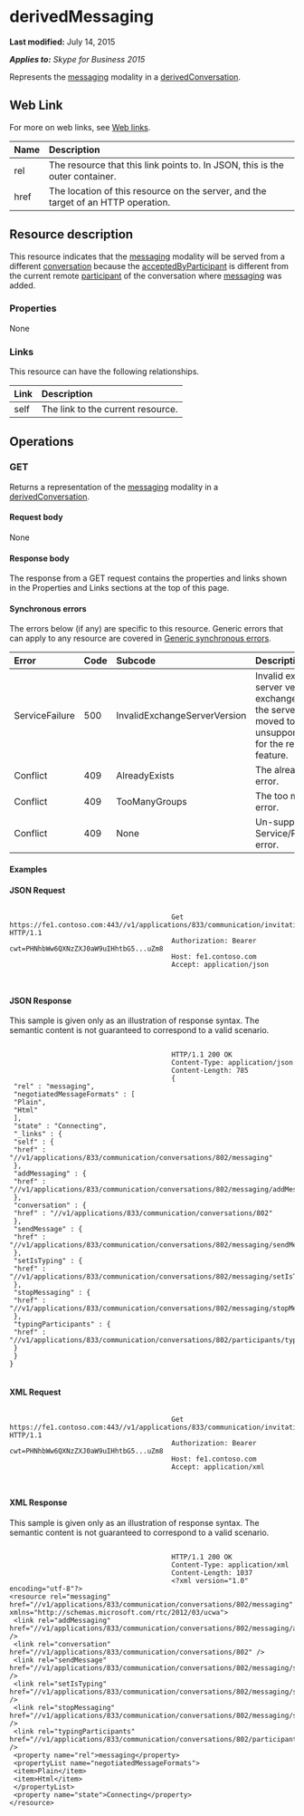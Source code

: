 
# derivedMessaging 

 **Last modified:** July 14, 2015

 _**Applies to:** Skype for Business 2015_

Represents the [messaging](messaging_ref.md) modality in a [derivedConversation](derivedConversation_ref.md). 

## Web Link
<a name="sectionSection0"> </a>

For more on web links, see [Web links](WebLinks.md).



|**Name**|**Description**|
|:-----|:-----|
|rel|The resource that this link points to. In JSON, this is the outer container.|
|href|The location of this resource on the server, and the target of an HTTP operation.|

## Resource description
<a name="sectionSection1"> </a>

This resource indicates that the [messaging](messaging_ref.md) modality will be served from a different [conversation](conversation_ref.md) because the [acceptedByParticipant](acceptedByParticipant_ref.md) is different from the current remote [participant](participant_ref.md) of the conversation where [messaging](messaging_ref.md) was added.


### Properties

None


### Links

This resource can have the following relationships.



|**Link**|**Description**|
|:-----|:-----|
|self|The link to the current resource.|

## Operations
<a name="sectionSection2"> </a>




### GET

Returns a representation of the [messaging](messaging_ref.md) modality in a [derivedConversation](derivedConversation_ref.md).


#### Request body

None


#### Response body

The response from a GET request contains the properties and links shown in the Properties and Links sections at the top of this page.


#### Synchronous errors

The errors below (if any) are specific to this resource. Generic errors that can apply to any resource are covered in [Generic synchronous errors](GenericSynchronousErrors.md).



|**Error**|**Code**|**Subcode**|**Description**|
|:-----|:-----|:-----|:-----|
|ServiceFailure|500|InvalidExchangeServerVersion|Invalid exchange server version.The exchange mailbox of the server might have moved to an unsupported version for the required feature.|
|Conflict|409|AlreadyExists|The already exists error.|
|Conflict|409|TooManyGroups|The too many groups error.|
|Conflict|409|None|Un-supported Service/Resource/API error.|

#### Examples




#### JSON Request


```

										Get https://fe1.contoso.com:443//v1/applications/833/communication/invitations/630/derivedMessaging HTTP/1.1
										Authorization: Bearer cwt=PHNhbWw6QXNzZXJ0aW9uIHhtbG5...uZm8
										Host: fe1.contoso.com
										Accept: application/json
										
									
```


#### JSON Response

This sample is given only as an illustration of response syntax. The semantic content is not guaranteed to correspond to a valid scenario.


```

										HTTP/1.1 200 OK
										Content-Type: application/json
										Content-Length: 785
										{
 "rel" : "messaging",
 "negotiatedMessageFormats" : [
 "Plain",
 "Html"
 ],
 "state" : "Connecting",
 "_links" : {
 "self" : {
 "href" : "//v1/applications/833/communication/conversations/802/messaging"
 },
 "addMessaging" : {
 "href" : "//v1/applications/833/communication/conversations/802/messaging/addMessaging"
 },
 "conversation" : {
 "href" : "//v1/applications/833/communication/conversations/802"
 },
 "sendMessage" : {
 "href" : "//v1/applications/833/communication/conversations/802/messaging/sendMessage"
 },
 "setIsTyping" : {
 "href" : "//v1/applications/833/communication/conversations/802/messaging/setIsTyping"
 },
 "stopMessaging" : {
 "href" : "//v1/applications/833/communication/conversations/802/messaging/stopMessaging"
 },
 "typingParticipants" : {
 "href" : "//v1/applications/833/communication/conversations/802/participants/typingParticipants"
 }
 }
}
									
```


#### XML Request


```

										Get https://fe1.contoso.com:443//v1/applications/833/communication/invitations/630/derivedMessaging HTTP/1.1
										Authorization: Bearer cwt=PHNhbWw6QXNzZXJ0aW9uIHhtbG5...uZm8
										Host: fe1.contoso.com
										Accept: application/xml
										
									
```


#### XML Response

This sample is given only as an illustration of response syntax. The semantic content is not guaranteed to correspond to a valid scenario.


```

										HTTP/1.1 200 OK
										Content-Type: application/xml
										Content-Length: 1037
										<?xml version="1.0" encoding="utf-8"?>
<resource rel="messaging" href="//v1/applications/833/communication/conversations/802/messaging" xmlns="http://schemas.microsoft.com/rtc/2012/03/ucwa">
 <link rel="addMessaging" href="//v1/applications/833/communication/conversations/802/messaging/addMessaging" />
 <link rel="conversation" href="//v1/applications/833/communication/conversations/802" />
 <link rel="sendMessage" href="//v1/applications/833/communication/conversations/802/messaging/sendMessage" />
 <link rel="setIsTyping" href="//v1/applications/833/communication/conversations/802/messaging/setIsTyping" />
 <link rel="stopMessaging" href="//v1/applications/833/communication/conversations/802/messaging/stopMessaging" />
 <link rel="typingParticipants" href="//v1/applications/833/communication/conversations/802/participants/typingParticipants" />
 <property name="rel">messaging</property>
 <propertyList name="negotiatedMessageFormats">
 <item>Plain</item>
 <item>Html</item>
 </propertyList>
 <property name="state">Connecting</property>
</resource>
									
```

